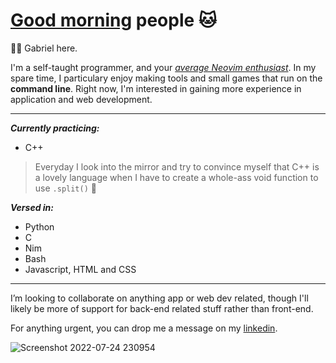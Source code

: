 # [Good morning](https://www.youtube.com/watch?v=iqWqSxJtBDw&ab_channel=klantskalle) people 🐱

👋🤡 Gabriel here.

I'm a self-taught programmer, and your *[average Neovim enthusiast](https://upload.wikimedia.org/wikipedia/commons/9/92/5_circus_clowns_LCCN2002718921.jpg)*. In my spare time, I particulary enjoy making tools and small games that run on the **command line**. Right now, I'm interested in gaining more experience in application and web development.

------

***Currently practicing:***
* C++
> Everyday I look into the mirror and try to convince myself that C++ is a lovely language when I have to create a whole-ass void function to use `.split()` 💞️

***Versed in:***
* Python
* C
* Nim
* Bash 
* Javascript, HTML and CSS

------

I’m looking to collaborate on anything app or web dev related, though I'll likely be more of support for back-end related stuff rather than front-end.  

For anything urgent, you can drop me a message on my [linkedin](https://www.linkedin.com/in/gabriel-ong-a87022208/).  

![Screenshot 2022-07-24 230954](https://user-images.githubusercontent.com/117062305/205640295-b29d6c08-1fb5-4621-bca6-ed72b8b9444f.jpg)
